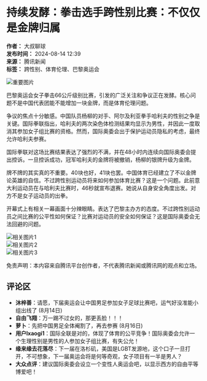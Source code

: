 # 持续发酵：拳击选手跨性别比赛：不仅仅是金牌归属

**作者：** 大叔聊球  
**发布时间：** 2024-08-14 12:39  
**来源：** 腾讯新闻  
**标签：** 跨性别、体育伦理、巴黎奥运会

![重要图片](https://inews.gtimg.com/newsapp_bt/0/0522140926837_6113/0)

巴黎奥运会女子拳击66公斤级别比赛，引发的广泛关注和争议正在发酵。核心问题不是中国代表团能不能增加一块金牌，而是体育伦理问题。

争议的焦点十分敏感。中国队员杨柳的对手、阿尔及利亚拳手哈利夫的性别之争是关键。国际拳联指出，哈利夫的两次染色体检测结果均显示为男性，并因此一度取消其参加女子组比赛的资格。然而，国际奥委会出于保护运动员隐私的考虑，最终允许哈利夫参赛。

国际拳联对这场比赛结果表达了强烈的不满，并在48小时内连续向国际奥委会提出控诉。一旦控诉成功，冠军哈利夫的金牌将被撤销，杨柳的银牌升级为金牌。

牌不牌的其实真的不重要。40块也好，41块也罢。中国体育已经建立了不以金牌论英雄的自信。不过跨性别运动员将来如何参加体育比赛？这是一个问题。此前意大利运动员在与哈利夫比赛时，46秒就宣布退赛。她说从自身安全角度出发。对方不是女子运动员的出拳。

开幕式上有相关一幕画面十分辣眼睛。表达了巴黎主办方的态度。不过跨性别运动员之间比赛的公平性如何保证？比赛对运动员的安全如何保证？这是国际奥委会无法回避的问题。

![相关图片1](https://inews.gtimg.com/news_bt/OKlYAbGo-ZOQI8KEtYHMX_LP7p4fc_sCONg0JRJdgOykwAA/641)  
![相关图片2](https://inews.gtimg.com/news_bt/O1DOWW0TY9TshUIG-_YLD1gO5CepVLUv2wTmfAGfKK0aoAA/641)  
![相关图片3](https://inews.gtimg.com/news_bt/OaCulVtV0eekYf0riSVhVgwgf_zB8b3VFhclXUCwVY7_sAA/641)  

免责声明：本内容来自腾讯平台创作者，不代表腾讯新闻或腾讯网的观点和立场。

## 评论区

- **沐梓善**：请愿，下届奥运会让中国男足参加女子足球比赛吧，运气好没准能小组出线了 (8月14日)
- **自由飞翔**：万一踢不过女的，那更丢脸！！！
- **萝卜**：先把中国男足全体阉割了，再去参赛 (8月16日)
- **用户lxaogi1**：国际全联是对的，体现了体育的公平竞争！国际奥委会允许一个生理性别是男性的人参加女子组比赛，有失公允！
- **缘来缘去花落尽**：下一届在洛杉矶，美国是LGBT发源地，这个口子一旦打开，不可想象，下一届奥运会将是何等奇观，女子项目有一半是男人？
- **大众点评**：建议国际奥委会设立一个变性人奥运会吧，以显示西方的自由平等博爱吧！